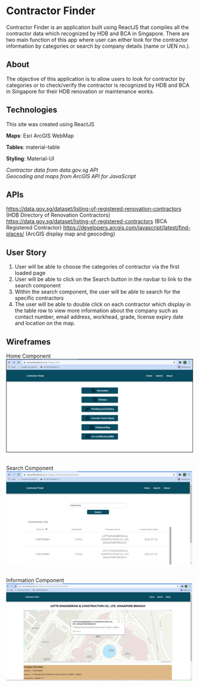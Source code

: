 # Contractor Finder
Contractor Finder is an application built using ReactJS that compiles all the contractor data which recognized by HDB and BCA in Singapore. There are two main function of this app where user can either look for the contractor information by categories or search by company details (name or UEN no.).

## About
The objective of this application is to allow users to look for contractor by categories or to check/verify the contractor is recognized by HDB and BCA in Singapore for their HDB renovation or maintenance works.

## Technologies
This site was created using ReactJS
 
**Maps**: Esri ArcGIS WebMap

**Tables**: material-table  

**Styling**: Material-UI  


_Contractor data from data.gov.sg API_  
_Geocoding and maps from ArcGIS API for JavaScript_

## APIs
https://data.gov.sg/dataset/listing-of-registered-renovation-contractors (HDB Directory of Renovation Contractors)
https://data.gov.sg/dataset/listing-of-registered-contractors (BCA Registered Contractor)
https://developers.arcgis.com/javascript/latest/find-places/ (ArcGIS display map and geocoding)

## User Story
1) User will be able to choose the categories of contractor via the first loaded page
2) User will be able to click on the Search button in the navbar to link to the search component
3) Within the search component, the user will be able to search for the specific contractors
4) The user will be able to double click on each contractor which display in the table row to view more information about the company such as contact number, email address, workhead, grade, license expiry date and location on the map.

## Wireframes

Home Component
<img src="./wireframe/Home.png" style="border: 1px solid">
<br/>
<br/>

Search Component  
![](wireframe/Search.png)
<br/>
<br/>

Information Component  
![](wireframe/Information.png)